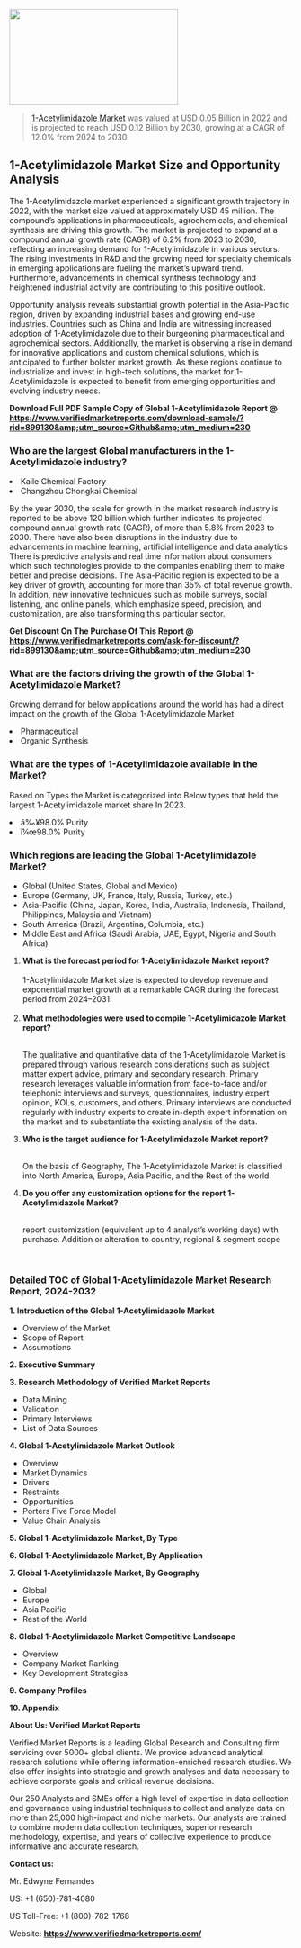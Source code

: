 <img src="https://ffe5etoiles.com/wp-content/uploads/2024/12/MST1-300x171.png" alt="" width="300" height="171" class="alignnone size-medium wp-image-20088" /><blockquote><p><p><a href="https://www.verifiedmarketreports.com/download-sample/?rid=899130&utm_source=Github&utm_medium=230" target="_blank">1-Acetylimidazole Market</a> was valued at USD 0.05 Billion in 2022 and is projected to reach USD 0.12 Billion by 2030, growing at a CAGR of 12.0% from 2024 to 2030.</p></blockquote><p><h2>1-Acetylimidazole Market Size and Opportunity Analysis</h2><p>The 1-Acetylimidazole market experienced a significant growth trajectory in 2022, with the market size valued at approximately USD 45 million. The compound’s applications in pharmaceuticals, agrochemicals, and chemical synthesis are driving this growth. The market is projected to expand at a compound annual growth rate (CAGR) of 6.2% from 2023 to 2030, reflecting an increasing demand for 1-Acetylimidazole in various sectors. The rising investments in R&D and the growing need for specialty chemicals in emerging applications are fueling the market’s upward trend. Furthermore, advancements in chemical synthesis technology and heightened industrial activity are contributing to this positive outlook.</p><p>Opportunity analysis reveals substantial growth potential in the Asia-Pacific region, driven by expanding industrial bases and growing end-use industries. Countries such as China and India are witnessing increased adoption of 1-Acetylimidazole due to their burgeoning pharmaceutical and agrochemical sectors. Additionally, the market is observing a rise in demand for innovative applications and custom chemical solutions, which is anticipated to further bolster market growth. As these regions continue to industrialize and invest in high-tech solutions, the market for 1-Acetylimidazole is expected to benefit from emerging opportunities and evolving industry needs.</p></p><p class=""><strong>Download Full PDF Sample Copy of Global 1-Acetylimidazole Report @ <a href="https://www.verifiedmarketreports.com/download-sample/?rid=899130&amp;utm_source=Github&amp;utm_medium=230" target="_blank">https://www.verifiedmarketreports.com/download-sample/?rid=899130&amp;utm_source=Github&amp;utm_medium=230</a></strong></p><h3 id="" class="">Who are the largest Global manufacturers in the 1-Acetylimidazole industry?</h3><p><li>Kaile Chemical Factory</li><li> Changzhou Chongkai Chemical</li></p><div class=""><div class="" dir="" data-message-author-role="" data-message-id="" data-message-model-slug=""><div class=""><div class=""><div class=""><div class="" dir="" data-message-author-role="" data-message-id="" data-message-model-slug=""><div class=""><div class=""><p>By the year 2030, the scale for growth in the market research industry is reported to be above 120 billion which further indicates its projected compound annual growth rate (CAGR), of more than 5.8% from 2023 to 2030. There have also been disruptions in the industry due to advancements in machine learning, artificial intelligence and data analytics There is predictive analysis and real time information about consumers which such technologies provide to the companies enabling them to make better and precise decisions. The Asia-Pacific region is expected to be a key driver of growth, accounting for more than 35% of total revenue growth. In addition, new innovative techniques such as mobile surveys, social listening, and online panels, which emphasize speed, precision, and customization, are also transforming this particular sector.</p><p><strong>Get Discount On The Purchase Of This Report @&nbsp; <a href="https://www.verifiedmarketreports.com/ask-for-discount/?rid=899130&amp;utm_source=Github&amp;utm_medium=230" target="_blank">https://www.verifiedmarketreports.com/ask-for-discount/?rid=899130&amp;utm_source=Github&amp;utm_medium=230</a></strong></p></div></div></div></div></div></div></div></div><h3 id="" class="">What are the factors driving the growth of the Global 1-Acetylimidazole Market?</h3><p id="" class="">Growing demand for below applications around the world has had a direct impact on the growth of the Global 1-Acetylimidazole Market</p><p id="" class=""><li>Pharmaceutical</li><li> Organic Synthesis</li></p><h3 id="" class="">What are the types of 1-Acetylimidazole available in the Market?</h3><p id="" class="">Based on Types the Market is categorized into Below types that held the largest 1-Acetylimidazole market share In 2023.</p><p id="" class=""><li>â‰¥98.0% Purity</li><li> ï¼œ98.0% Purity</li></p><h3 id="" class="">Which regions are leading the Global 1-Acetylimidazole Market?</h3><ul><li>Global (United States, Global and Mexico)</li><li>Europe (Germany, UK, France, Italy, Russia, Turkey, etc.)</li><li>Asia-Pacific (China, Japan, Korea, India, Australia, Indonesia, Thailand, Philippines, Malaysia and Vietnam)</li><li>South America (Brazil, Argentina, Columbia, etc.)</li><li>Middle East and Africa (Saudi Arabia, UAE, Egypt, Nigeria and South Africa)</li></ul><p><ol><li><strong>What is the forecast period for 1-Acetylimidazole Market report?<br /></strong><br /><span data-sheets-root="1" data-sheets-value="{&quot;1&quot;:2,&quot;2&quot;:&quot;XXXX size is expected to develop revenue and exponential market growth at a remarkable CAGR during the forecast period from 2024&ndash;2030.&quot;}" data-sheets-userformat="{&quot;2&quot;:12674,&quot;4&quot;:{&quot;1&quot;:2,&quot;2&quot;:16776960},&quot;10&quot;:2,&quot;11&quot;:0,&quot;15&quot;:&quot;Arial&quot;,&quot;16&quot;:12}">1-Acetylimidazole Market size is expected to develop revenue and exponential market growth at a remarkable CAGR during the forecast period from 2024&ndash;2031.</span><br /><br /></li><li><strong>What methodologies were used to compile 1-Acetylimidazole Market report?<br /><br /></strong><p>The qualitative and quantitative data of the&nbsp;1-Acetylimidazole Market is prepared through various research considerations such as subject matter expert advice, primary and secondary research. Primary research leverages valuable information from face-to-face and/or telephonic interviews and surveys, questionnaires, industry expert opinion, KOLs, customers, and others. Primary interviews are conducted regularly with industry experts to create in-depth expert information on the market and to substantiate the existing analysis of the data.&nbsp;</p></li><li><strong>Who is the target audience for 1-Acetylimidazole Market report?<br /><br /></strong><p>On the basis of Geography, The&nbsp;1-Acetylimidazole Market is classified into North America, Europe, Asia Pacific, and the Rest of the world.</p></li><li><strong>Do you offer any customization options for the report 1-Acetylimidazole Market?<br /><br /></strong><p>report customization (equivalent up to 4 analyst&rsquo;s working days) with purchase. Addition or alteration to country, regional &amp; segment scope</p><p>&nbsp;</p></li></ol></p><h3 id="" class="">Detailed TOC of Global 1-Acetylimidazole Market Research Report, 2024-2032</h3><p id="" class=""><strong>1. Introduction of the Global 1-Acetylimidazole Market</strong></p><ul><li>Overview of the Market</li><li>Scope of Report</li><li>Assumptions</li></ul><p id="" class=""><strong>2. Executive Summary</strong></p><p id="" class=""><strong>3. Research Methodology of&nbsp;Verified Market Reports</strong></p><ul><li>Data Mining</li><li>Validation</li><li>Primary Interviews</li><li>List of Data Sources</li></ul><p id="" class=""><strong>4. Global 1-Acetylimidazole Market Outlook</strong></p><ul><li>Overview</li><li>Market Dynamics</li><li>Drivers</li><li>Restraints</li><li>Opportunities</li><li>Porters Five Force Model</li><li>Value Chain Analysis</li></ul><p id="" class=""><strong>5. Global 1-Acetylimidazole Market, By&nbsp;Type</strong></p><p id="" class=""><strong>6. Global 1-Acetylimidazole Market, By Application</strong></p><p id="" class=""><strong>7. Global 1-Acetylimidazole Market, By Geography</strong></p><ul><li>Global</li><li>Europe</li><li>Asia Pacific</li><li>Rest of the World</li></ul><p id="" class=""><strong>8. Global 1-Acetylimidazole Market Competitive Landscape</strong></p><ul><li>Overview</li><li>Company Market Ranking</li><li>Key Development Strategies</li></ul><p id="" class=""><strong>9. Company Profiles</strong></p><p id="" class=""><strong>10. Appendix</strong></p><p id="" class=""><strong>About Us: Verified Market Reports</strong></p><p id="" class="">Verified Market Reports is a leading Global Research and Consulting firm servicing over 5000+ global clients. We provide advanced analytical research solutions while offering information-enriched research studies. We also offer insights into strategic and growth analyses and data necessary to achieve corporate goals and critical revenue decisions.</p><p id="" class="">Our 250 Analysts and SMEs offer a high level of expertise in data collection and governance using industrial techniques to collect and analyze data on more than 25,000 high-impact and niche markets. Our analysts are trained to combine modern data collection techniques, superior research methodology, expertise, and years of collective experience to produce informative and accurate research.</p><p id="" class=""><strong>Contact us:</strong></p><p id="" class="">Mr. Edwyne Fernandes</p><p id="" class="">US: +1 (650)-781-4080</p><p id="" class="">US Toll-Free: +1 (800)-782-1768</p><p id="" class="">Website: <a target="" data-test-app-aware-link=""><strong>https://www.verifiedmarketreports.com/</strong></a></p>
